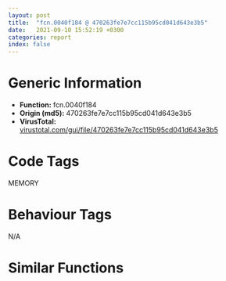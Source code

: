 ```yaml
---
layout: post
title:  "fcn.0040f184 @ 470263fe7e7cc115b95cd041d643e3b5"
date:   2021-09-10 15:52:19 +0300
categories: report
index: false
---
```


# Generic Information
- **Function:** fcn.0040f184
- **Origin (md5):** 470263fe7e7cc115b95cd041d643e3b5
- **VirusTotal:** [virustotal.com/gui/file/470263fe7e7cc115b95cd041d643e3b5][virustotal_ref]

# Code Tags
<span class="tag" id="MEMORY">MEMORY</span>


# Behaviour Tags
<span class="bhv-tag" id="na">N/A</span>

# Similar Functions
<script type="text/javascript" src="https://www.gstatic.com/charts/loader.js"></script>
<script type="text/javascript">

    google.charts.load('current', {'packages':['corechart']});
    google.charts.setOnLoadCallback(drawChart);

    function drawChart() {
    var data = new google.visualization.DataTable();
        data.addColumn('number', 'X');
        data.addColumn('number', 'Y');
        data.addColumn({type: 'string', role: 'tooltip', 'p': {'html': true}});
        data.addColumn({'type': 'string', 'role': 'style'});
        
        data.addRows([
    [26.550823211669922, 48.93071746826172, '<b><a href="/report/fcn.0040f184@470263fe7e7cc115b95cd041d643e3b5">fcn.0040f184</a><br>@470263fe7e7cc115b95cd041d643e3b5</b><br>push ebp<br>mov ebp, esp<br>push esi<br>mov esi, dword[ebp+8]<br>test esi, esi<br>je 0x40f1aa<br>push 0xffffffffffffffe0<br>xor edx, edx<br>pop eax<br>div esi<br>cmp eax, dword[ebp+0xc]<br>jae 0x40f1aa<br>call fcn.0040da37<br>mov dword[eax], 0xc<br>xor eax, eax<br>jmp 0x40f1fb<br>imul esi, dword[ebp+0xc]<br>test esi, esi<br>jne 0x40f1b3<br>inc esi<br>xor ecx, ecx<br>cmp esi, 0xffffffe0<br>ja 0x40f1cf<br>push esi<br>push 8<br>push dword[0x4230f0]<br>call dword[sym.imp.KERNEL32.dll_HeapAlloc]<br>mov ecx, eax<br>test ecx, ecx<br>jne 0x40f1f9<br>cmp dword[0x42313c], 0<br>je 0x40f1ec<br>push esi<br>call fcn.0040ef70<br>pop ecx<br>test eax, eax<br>jne 0x40f1b3<br>mov eax, dword[ebp+0x10]<br>test eax, eax<br>je 0x40f1a6<br>jmp 0x40f1a0<br>mov eax, dword[ebp+0x10]<br>test eax, eax<br>je 0x40f1f9<br>mov dword[eax], 0xc<br>mov eax, ecx<br>pop esi<br>pop ebp<br>ret <br><eoc> ', 'point { fill-color: #e0440e; }'],
[-96.1950912475586, 109.9306640625, '<b><a href="/report/fcn.00410104@3d0ec851566b617e7e4e75da3dd9651c">fcn.00410104</a><br>@3d0ec851566b617e7e4e75da3dd9651c</b><br>push ebp<br>mov ebp, esp<br>push esi<br>mov esi, dword[ebp+8]<br>test esi, esi<br>je 0x41012a<br>push 0xffffffffffffffe0<br>xor edx, edx<br>pop eax<br>div esi<br>cmp eax, dword[ebp+0xc]<br>jae 0x41012a<br>call fcn.0040ece7<br>mov dword[eax], 0xc<br>xor eax, eax<br>jmp 0x41017b<br>imul esi, dword[ebp+0xc]<br>test esi, esi<br>jne 0x410133<br>inc esi<br>xor ecx, ecx<br>cmp esi, 0xffffffe0<br>ja 0x41014f<br>push esi<br>push 8<br>push dword[0xb93bb4]<br>call dword[sym.imp.KERNEL32.dll_HeapAlloc]<br>mov ecx, eax<br>test ecx, ecx<br>jne 0x410179<br>cmp dword[0xb949e0], 0<br>je 0x41016c<br>push esi<br>call fcn.0040efe0<br>pop ecx<br>test eax, eax<br>jne 0x410133<br>mov eax, dword[ebp+0x10]<br>test eax, eax<br>je 0x410126<br>jmp 0x410120<br>mov eax, dword[ebp+0x10]<br>test eax, eax<br>je 0x410179<br>mov dword[eax], 0xc<br>mov eax, ecx<br>pop esi<br>pop ebp<br>ret <br><eoc> ', 'null'],
[-14.84294605255127, -59.594078063964844, '<b><a href="/report/fcn.00410a34@90aa43862e75a7f78f2655241632f0e5">fcn.00410a34</a><br>@90aa43862e75a7f78f2655241632f0e5</b><br>push ebp<br>mov ebp, esp<br>push esi<br>mov esi, dword[ebp+8]<br>test esi, esi<br>je 0x410a5a<br>push 0xffffffffffffffe0<br>xor edx, edx<br>pop eax<br>div esi<br>cmp eax, dword[ebp+0xc]<br>jae 0x410a5a<br>call fcn.0040f617<br>mov dword[eax], 0xc<br>xor eax, eax<br>jmp 0x410aab<br>imul esi, dword[ebp+0xc]<br>test esi, esi<br>jne 0x410a63<br>inc esi<br>xor ecx, ecx<br>cmp esi, 0xffffffe0<br>ja 0x410a7f<br>push esi<br>push 8<br>push dword[0xba23e4]<br>call dword[sym.imp.KERNEL32.dll_HeapAlloc]<br>mov ecx, eax<br>test ecx, ecx<br>jne 0x410aa9<br>cmp dword[0xba3218], 0<br>je 0x410a9c<br>push esi<br>call fcn.0040f910<br>pop ecx<br>test eax, eax<br>jne 0x410a63<br>mov eax, dword[ebp+0x10]<br>test eax, eax<br>je 0x410a56<br>jmp 0x410a50<br>mov eax, dword[ebp+0x10]<br>test eax, eax<br>je 0x410aa9<br>mov dword[eax], 0xc<br>mov eax, ecx<br>pop esi<br>pop ebp<br>ret <br><eoc> ', 'null'],
[-65.39215087890625, -76.14366149902344, '<b><a href="/report/fcn.00412ef4@d3b17e7234a8b4bee51cf688dbfdf6d0">fcn.00412ef4</a><br>@d3b17e7234a8b4bee51cf688dbfdf6d0</b><br>push ebp<br>mov ebp, esp<br>push esi<br>mov esi, dword[ebp+8]<br>test esi, esi<br>je 0x412f1a<br>push 0xffffffffffffffe0<br>xor edx, edx<br>pop eax<br>div esi<br>cmp eax, dword[ebp+0xc]<br>jae 0x412f1a<br>call fcn.00411ad7<br>mov dword[eax], 0xc<br>xor eax, eax<br>jmp 0x412f6b<br>imul esi, dword[ebp+0xc]<br>test esi, esi<br>jne 0x412f23<br>inc esi<br>xor ecx, ecx<br>cmp esi, 0xffffffe0<br>ja 0x412f3f<br>push esi<br>push 8<br>push dword[0xb96b3c]<br>call dword[sym.imp.KERNEL32.dll_HeapAlloc]<br>mov ecx, eax<br>test ecx, ecx<br>jne 0x412f69<br>cmp dword[0xb97970], 0<br>je 0x412f5c<br>push esi<br>call fcn.00411dd0<br>pop ecx<br>test eax, eax<br>jne 0x412f23<br>mov eax, dword[ebp+0x10]<br>test eax, eax<br>je 0x412f16<br>jmp 0x412f10<br>mov eax, dword[ebp+0x10]<br>test eax, eax<br>je 0x412f69<br>mov dword[eax], 0xc<br>mov eax, ecx<br>pop esi<br>pop ebp<br>ret <br><eoc> ', 'null'],
[-21.2590389251709, -100.59205627441406, '<b><a href="/report/fcn.0040bb94@f9b80f61ad003ebdee20dab4a0087d2a">fcn.0040bb94</a><br>@f9b80f61ad003ebdee20dab4a0087d2a</b><br>push ebp<br>mov ebp, esp<br>push esi<br>mov esi, dword[ebp+8]<br>test esi, esi<br>je 0x40bbba<br>push 0xffffffffffffffe0<br>xor edx, edx<br>pop eax<br>div esi<br>cmp eax, dword[ebp+0xc]<br>jae 0x40bbba<br>call fcn.0040a777<br>mov dword[eax], 0xc<br>xor eax, eax<br>jmp 0x40bc0b<br>imul esi, dword[ebp+0xc]<br>test esi, esi<br>jne 0x40bbc3<br>inc esi<br>xor ecx, ecx<br>cmp esi, 0xffffffe0<br>ja 0x40bbdf<br>push esi<br>push 8<br>push dword[0xbbe794]<br>call dword[sym.imp.KERNEL32.dll_HeapAlloc]<br>mov ecx, eax<br>test ecx, ecx<br>jne 0x40bc09<br>cmp dword[0xbbf5c0], 0<br>je 0x40bbfc<br>push esi<br>call fcn.0040aa70<br>pop ecx<br>test eax, eax<br>jne 0x40bbc3<br>mov eax, dword[ebp+0x10]<br>test eax, eax<br>je 0x40bbb6<br>jmp 0x40bbb0<br>mov eax, dword[ebp+0x10]<br>test eax, eax<br>je 0x40bc09<br>mov dword[eax], 0xc<br>mov eax, ecx<br>pop esi<br>pop ebp<br>ret <br><eoc> ', 'null'],
[61.94347381591797, 15.907833099365234, '<b><a href="/report/fcn.004119f4@e5be9c1df6690f9880cc7a4e3bb82114">fcn.004119f4</a><br>@e5be9c1df6690f9880cc7a4e3bb82114</b><br>push ebp<br>mov ebp, esp<br>push esi<br>mov esi, dword[ebp+8]<br>test esi, esi<br>je 0x411a1a<br>push 0xffffffffffffffe0<br>xor edx, edx<br>pop eax<br>div esi<br>cmp eax, dword[ebp+0xc]<br>jae 0x411a1a<br>call fcn.004105d7<br>mov dword[eax], 0xc<br>xor eax, eax<br>jmp 0x411a6b<br>imul esi, dword[ebp+0xc]<br>test esi, esi<br>jne 0x411a23<br>inc esi<br>xor ecx, ecx<br>cmp esi, 0xffffffe0<br>ja 0x411a3f<br>push esi<br>push 8<br>push dword[0xb0d20c]<br>call dword[sym.imp.KERNEL32.dll_HeapAlloc]<br>mov ecx, eax<br>test ecx, ecx<br>jne 0x411a69<br>cmp dword[0xb0e040], 0<br>je 0x411a5c<br>push esi<br>call fcn.004108d0<br>pop ecx<br>test eax, eax<br>jne 0x411a23<br>mov eax, dword[ebp+0x10]<br>test eax, eax<br>je 0x411a16<br>jmp 0x411a10<br>mov eax, dword[ebp+0x10]<br>test eax, eax<br>je 0x411a69<br>mov dword[eax], 0xc<br>mov eax, ecx<br>pop esi<br>pop ebp<br>ret <br><eoc> ', 'null'],
[52.53318405151367, -26.85193634033203, '<b><a href="/report/fcn.00410d54@883dfc165005908f8666e487fe529d8c">fcn.00410d54</a><br>@883dfc165005908f8666e487fe529d8c</b><br>push ebp<br>mov ebp, esp<br>push esi<br>mov esi, dword[ebp+8]<br>test esi, esi<br>je 0x410d7a<br>push 0xffffffffffffffe0<br>xor edx, edx<br>pop eax<br>div esi<br>cmp eax, dword[ebp+0xc]<br>jae 0x410d7a<br>call fcn.0040f937<br>mov dword[eax], 0xc<br>xor eax, eax<br>jmp 0x410dcb<br>imul esi, dword[ebp+0xc]<br>test esi, esi<br>jne 0x410d83<br>inc esi<br>xor ecx, ecx<br>cmp esi, 0xffffffe0<br>ja 0x410d9f<br>push esi<br>push 8<br>push dword[0xc56284]<br>call dword[sym.imp.KERNEL32.dll_HeapAlloc]<br>mov ecx, eax<br>test ecx, ecx<br>jne 0x410dc9<br>cmp dword[0xc570b8], 0<br>je 0x410dbc<br>push esi<br>call fcn.0040fc30<br>pop ecx<br>test eax, eax<br>jne 0x410d83<br>mov eax, dword[ebp+0x10]<br>test eax, eax<br>je 0x410d76<br>jmp 0x410d70<br>mov eax, dword[ebp+0x10]<br>test eax, eax<br>je 0x410dc9<br>mov dword[eax], 0xc<br>mov eax, ecx<br>pop esi<br>pop ebp<br>ret <br><eoc> ', 'null'],
[107.88831329345703, 18.369325637817383, '<b><a href="/report/fcn.00410994@6e195fbdf6b398dc597c28abc7c7a2ae">fcn.00410994</a><br>@6e195fbdf6b398dc597c28abc7c7a2ae</b><br>push ebp<br>mov ebp, esp<br>push esi<br>mov esi, dword[ebp+8]<br>test esi, esi<br>je 0x4109ba<br>push 0xffffffffffffffe0<br>xor edx, edx<br>pop eax<br>div esi<br>cmp eax, dword[ebp+0xc]<br>jae 0x4109ba<br>call fcn.0040f577<br>mov dword[eax], 0xc<br>xor eax, eax<br>jmp 0x410a0b<br>imul esi, dword[ebp+0xc]<br>test esi, esi<br>jne 0x4109c3<br>inc esi<br>xor ecx, ecx<br>cmp esi, 0xffffffe0<br>ja 0x4109df<br>push esi<br>push 8<br>push dword[0xc43a1c]<br>call dword[sym.imp.KERNEL32.dll_HeapAlloc]<br>mov ecx, eax<br>test ecx, ecx<br>jne 0x410a09<br>cmp dword[0xc44850], 0<br>je 0x4109fc<br>push esi<br>call fcn.0040f870<br>pop ecx<br>test eax, eax<br>jne 0x4109c3<br>mov eax, dword[ebp+0x10]<br>test eax, eax<br>je 0x4109b6<br>jmp 0x4109b0<br>mov eax, dword[ebp+0x10]<br>test eax, eax<br>je 0x410a09<br>mov dword[eax], 0xc<br>mov eax, ecx<br>pop esi<br>pop ebp<br>ret <br><eoc> ', 'null'],
[-95.15278625488281, 32.98907470703125, '<b><a href="/report/fcn.0040d3d4@01be4434cc5f975da87a4b25d209e100">fcn.0040d3d4</a><br>@01be4434cc5f975da87a4b25d209e100</b><br>push ebp<br>mov ebp, esp<br>push esi<br>mov esi, dword[ebp+8]<br>test esi, esi<br>je 0x40d3fa<br>push 0xffffffffffffffe0<br>xor edx, edx<br>pop eax<br>div esi<br>cmp eax, dword[ebp+0xc]<br>jae 0x40d3fa<br>call fcn.0040bfb7<br>mov dword[eax], 0xc<br>xor eax, eax<br>jmp 0x40d44b<br>imul esi, dword[ebp+0xc]<br>test esi, esi<br>jne 0x40d403<br>inc esi<br>xor ecx, ecx<br>cmp esi, 0xffffffe0<br>ja 0x40d41f<br>push esi<br>push 8<br>push dword[0xc14a5c]<br>call dword[sym.imp.KERNEL32.dll_HeapAlloc]<br>mov ecx, eax<br>test ecx, ecx<br>jne 0x40d449<br>cmp dword[0xc15890], 0<br>je 0x40d43c<br>push esi<br>call fcn.0040c2b0<br>pop ecx<br>test eax, eax<br>jne 0x40d403<br>mov eax, dword[ebp+0x10]<br>test eax, eax<br>je 0x40d3f6<br>jmp 0x40d3f0<br>mov eax, dword[ebp+0x10]<br>test eax, eax<br>je 0x40d449<br>mov dword[eax], 0xc<br>mov eax, ecx<br>pop esi<br>pop ebp<br>ret <br><eoc> ', 'null'],
[-57.850730895996094, -139.2572479248047, '<b><a href="/report/fcn.0060a678@52d540e8e13e0f0bbb8946b2363a382d">fcn.0060a678</a><br>@52d540e8e13e0f0bbb8946b2363a382d</b><br>push ebp<br>mov ebp, esp<br>push esi<br>mov esi, dword[ebp+8]<br>test esi, esi<br>je 0x60a69e<br>push 0xffffffffffffffe0<br>xor edx, edx<br>pop eax<br>div esi<br>cmp eax, dword[ebp+0xc]<br>jae 0x60a69e<br>call fcn.0060a624<br>mov dword[eax], 0xc<br>xor eax, eax<br>jmp 0x60a6ef<br>imul esi, dword[ebp+0xc]<br>test esi, esi<br>jne 0x60a6a7<br>inc esi<br>xor ecx, ecx<br>cmp esi, 0xffffffe0<br>ja 0x60a6c3<br>push esi<br>push 8<br>push dword[0x6a0bb0]<br>call dword[sym.imp.KERNEL32.dll_HeapAlloc]<br>mov ecx, eax<br>test ecx, ecx<br>jne 0x60a6ed<br>cmp dword[0x6a11e8], 0<br>je 0x60a6e0<br>push esi<br>call fcn.00607d08<br>pop ecx<br>test eax, eax<br>jne 0x60a6a7<br>mov eax, dword[ebp+0x10]<br>test eax, eax<br>je 0x60a69a<br>jmp 0x60a694<br>mov eax, dword[ebp+0x10]<br>test eax, eax<br>je 0x60a6ed<br>mov dword[eax], 0xc<br>mov eax, ecx<br>pop esi<br>pop ebp<br>ret <br><eoc> ', 'null'],
[67.06124114990234, -154.7250213623047, '<b><a href="/report/fcn.00408504@71550f1ee4f4626545a4bffe6d950f12">fcn.00408504</a><br>@71550f1ee4f4626545a4bffe6d950f12</b><br>push ebp<br>mov ebp, esp<br>push esi<br>mov esi, dword[ebp+8]<br>test esi, esi<br>je 0x40852a<br>push 0xffffffffffffffe0<br>xor edx, edx<br>pop eax<br>div esi<br>cmp eax, dword[ebp+0xc]<br>jae 0x40852a<br>call fcn.004070e7<br>mov dword[eax], 0xc<br>xor eax, eax<br>jmp 0x40857b<br>imul esi, dword[ebp+0xc]<br>test esi, esi<br>jne 0x408533<br>inc esi<br>xor ecx, ecx<br>cmp esi, 0xffffffe0<br>ja 0x40854f<br>push esi<br>push 8<br>push dword[0x4450a70]<br>call dword[sym.imp.KERNEL32.dll_HeapAlloc]<br>mov ecx, eax<br>test ecx, ecx<br>jne 0x408579<br>cmp dword[0x44518a8], 0<br>je 0x40856c<br>push esi<br>call fcn.004073e0<br>pop ecx<br>test eax, eax<br>jne 0x408533<br>mov eax, dword[ebp+0x10]<br>test eax, eax<br>je 0x408526<br>jmp 0x408520<br>mov eax, dword[ebp+0x10]<br>test eax, eax<br>je 0x408579<br>mov dword[eax], 0xc<br>mov eax, ecx<br>pop esi<br>pop ebp<br>ret <br><eoc> ', 'null'],
[-157.821533203125, 13.895944595336914, '<b><a href="/report/fcn.0040bef4@1fd683a7f72f257d6d6de6e845d6c40a">fcn.0040bef4</a><br>@1fd683a7f72f257d6d6de6e845d6c40a</b><br>push ebp<br>mov ebp, esp<br>push esi<br>mov esi, dword[ebp+8]<br>test esi, esi<br>je 0x40bf1a<br>push 0xffffffffffffffe0<br>xor edx, edx<br>pop eax<br>div esi<br>cmp eax, dword[ebp+0xc]<br>jae 0x40bf1a<br>call fcn.0040aad7<br>mov dword[eax], 0xc<br>xor eax, eax<br>jmp 0x40bf6b<br>imul esi, dword[ebp+0xc]<br>test esi, esi<br>jne 0x40bf23<br>inc esi<br>xor ecx, ecx<br>cmp esi, 0xffffffe0<br>ja 0x40bf3f<br>push esi<br>push 8<br>push dword[0xc343e4]<br>call dword[sym.imp.KERNEL32.dll_HeapAlloc]<br>mov ecx, eax<br>test ecx, ecx<br>jne 0x40bf69<br>cmp dword[0xc35218], 0<br>je 0x40bf5c<br>push esi<br>call fcn.0040add0<br>pop ecx<br>test eax, eax<br>jne 0x40bf23<br>mov eax, dword[ebp+0x10]<br>test eax, eax<br>je 0x40bf16<br>jmp 0x40bf10<br>mov eax, dword[ebp+0x10]<br>test eax, eax<br>je 0x40bf69<br>mov dword[eax], 0xc<br>mov eax, ecx<br>pop esi<br>pop ebp<br>ret <br><eoc> ', 'null'],
[-136.41624450683594, -80.3749008178711, '<b><a href="/report/fcn.004108c4@e69fcfbd512770c44a9d6b90a42edeb0">fcn.004108c4</a><br>@e69fcfbd512770c44a9d6b90a42edeb0</b><br>push ebp<br>mov ebp, esp<br>push esi<br>mov esi, dword[ebp+8]<br>test esi, esi<br>je 0x4108ea<br>push 0xffffffffffffffe0<br>xor edx, edx<br>pop eax<br>div esi<br>cmp eax, dword[ebp+0xc]<br>jae 0x4108ea<br>call fcn.0040f4a7<br>mov dword[eax], 0xc<br>xor eax, eax<br>jmp 0x41093b<br>imul esi, dword[ebp+0xc]<br>test esi, esi<br>jne 0x4108f3<br>inc esi<br>xor ecx, ecx<br>cmp esi, 0xffffffe0<br>ja 0x41090f<br>push esi<br>push 8<br>push dword[0xb94b3c]<br>call dword[sym.imp.KERNEL32.dll_HeapAlloc]<br>mov ecx, eax<br>test ecx, ecx<br>jne 0x410939<br>cmp dword[0xb95968], 0<br>je 0x41092c<br>push esi<br>call fcn.0040f7a0<br>pop ecx<br>test eax, eax<br>jne 0x4108f3<br>mov eax, dword[ebp+0x10]<br>test eax, eax<br>je 0x4108e6<br>jmp 0x4108e0<br>mov eax, dword[ebp+0x10]<br>test eax, eax<br>je 0x410939<br>mov dword[eax], 0xc<br>mov eax, ecx<br>pop esi<br>pop ebp<br>ret <br><eoc> ', 'null'],
[147.416259765625, -74.35059356689453, '<b><a href="/report/fcn.0040f954@c5a9328b4292c431a6e3f48185308528">fcn.0040f954</a><br>@c5a9328b4292c431a6e3f48185308528</b><br>push ebp<br>mov ebp, esp<br>push esi<br>mov esi, dword[ebp+8]<br>test esi, esi<br>je 0x40f97a<br>push 0xffffffffffffffe0<br>xor edx, edx<br>pop eax<br>div esi<br>cmp eax, dword[ebp+0xc]<br>jae 0x40f97a<br>call fcn.0040e537<br>mov dword[eax], 0xc<br>xor eax, eax<br>jmp 0x40f9cb<br>imul esi, dword[ebp+0xc]<br>test esi, esi<br>jne 0x40f983<br>inc esi<br>xor ecx, ecx<br>cmp esi, 0xffffffe0<br>ja 0x40f99f<br>push esi<br>push 8<br>push dword[0xbfbab4]<br>call dword[sym.imp.KERNEL32.dll_HeapAlloc]<br>mov ecx, eax<br>test ecx, ecx<br>jne 0x40f9c9<br>cmp dword[0xbfc8e8], 0<br>je 0x40f9bc<br>push esi<br>call fcn.0040e830<br>pop ecx<br>test eax, eax<br>jne 0x40f983<br>mov eax, dword[ebp+0x10]<br>test eax, eax<br>je 0x40f976<br>jmp 0x40f970<br>mov eax, dword[ebp+0x10]<br>test eax, eax<br>je 0x40f9c9<br>mov dword[eax], 0xc<br>mov eax, ecx<br>pop esi<br>pop ebp<br>ret <br><eoc> ', 'null'],
[-11.116656303405762, 145.14332580566406, '<b><a href="/report/fcn.0040fdc4@22e4fd0c4b1c614e2ac3f6bd9999bcbd">fcn.0040fdc4</a><br>@22e4fd0c4b1c614e2ac3f6bd9999bcbd</b><br>push ebp<br>mov ebp, esp<br>push esi<br>mov esi, dword[ebp+8]<br>test esi, esi<br>je 0x40fdea<br>push 0xffffffffffffffe0<br>xor edx, edx<br>pop eax<br>div esi<br>cmp eax, dword[ebp+0xc]<br>jae 0x40fdea<br>call fcn.0040e9a7<br>mov dword[eax], 0xc<br>xor eax, eax<br>jmp 0x40fe3b<br>imul esi, dword[ebp+0xc]<br>test esi, esi<br>jne 0x40fdf3<br>inc esi<br>xor ecx, ecx<br>cmp esi, 0xffffffe0<br>ja 0x40fe0f<br>push esi<br>push 8<br>push dword[0xc0eb1c]<br>call dword[sym.imp.KERNEL32.dll_HeapAlloc]<br>mov ecx, eax<br>test ecx, ecx<br>jne 0x40fe39<br>cmp dword[0xc0f950], 0<br>je 0x40fe2c<br>push esi<br>call fcn.0040eca0<br>pop ecx<br>test eax, eax<br>jne 0x40fdf3<br>mov eax, dword[ebp+0x10]<br>test eax, eax<br>je 0x40fde6<br>jmp 0x40fde0<br>mov eax, dword[ebp+0x10]<br>test eax, eax<br>je 0x40fe39<br>mov dword[eax], 0xc<br>mov eax, ecx<br>pop esi<br>pop ebp<br>ret <br><eoc> ', 'null'],
[-8.856385231018066, 78.69500732421875, '<b><a href="/report/fcn.00413334@4643b8f5a3d13e435a65fc553546b71e">fcn.00413334</a><br>@4643b8f5a3d13e435a65fc553546b71e</b><br>push ebp<br>mov ebp, esp<br>push esi<br>mov esi, dword[ebp+8]<br>test esi, esi<br>je 0x41335a<br>push 0xffffffffffffffe0<br>xor edx, edx<br>pop eax<br>div esi<br>cmp eax, dword[ebp+0xc]<br>jae 0x41335a<br>call fcn.00411f17<br>mov dword[eax], 0xc<br>xor eax, eax<br>jmp 0x4133ab<br>imul esi, dword[ebp+0xc]<br>test esi, esi<br>jne 0x413363<br>inc esi<br>xor ecx, ecx<br>cmp esi, 0xffffffe0<br>ja 0x41337f<br>push esi<br>push 8<br>push dword[0xc6c658]<br>call dword[sym.imp.KERNEL32.dll_HeapAlloc]<br>mov ecx, eax<br>test ecx, ecx<br>jne 0x4133a9<br>cmp dword[0xc6d490], 0<br>je 0x41339c<br>push esi<br>call fcn.00412210<br>pop ecx<br>test eax, eax<br>jne 0x413363<br>mov eax, dword[ebp+0x10]<br>test eax, eax<br>je 0x413356<br>jmp 0x413350<br>mov eax, dword[ebp+0x10]<br>test eax, eax<br>je 0x4133a9<br>mov dword[eax], 0xc<br>mov eax, ecx<br>pop esi<br>pop ebp<br>ret <br><eoc> ', 'null'],
[-91.22777557373047, -24.32017707824707, '<b><a href="/report/fcn.101308b7@e5d49e0823e602f2ee948ac39d32c1eb">fcn.101308b7</a><br>@e5d49e0823e602f2ee948ac39d32c1eb</b><br>push ebp<br>mov ebp, esp<br>push esi<br>mov esi, dword[ebp+8]<br>test esi, esi<br>je 0x101308dd<br>push 0xffffffffffffffe0<br>xor edx, edx<br>pop eax<br>div esi<br>cmp eax, dword[ebp+0xc]<br>jae 0x101308dd<br>call fcn.1012409e<br>mov dword[eax], 0xc<br>xor eax, eax<br>jmp 0x1013092e<br>imul esi, dword[ebp+0xc]<br>test esi, esi<br>jne 0x101308e6<br>inc esi<br>xor ecx, ecx<br>cmp esi, 0xffffffe0<br>ja 0x10130902<br>push esi<br>push 8<br>push dword[0x101a4908]<br>call dword[sym.imp.KERNEL32.dll_HeapAlloc]<br>mov ecx, eax<br>test ecx, ecx<br>jne 0x1013092c<br>cmp dword[0x101a5160], 0<br>je 0x1013091f<br>push esi<br>call fcn.101291fe<br>pop ecx<br>test eax, eax<br>jne 0x101308e6<br>mov eax, dword[ebp+0x10]<br>test eax, eax<br>je 0x101308d9<br>jmp 0x101308d3<br>mov eax, dword[ebp+0x10]<br>test eax, eax<br>je 0x1013092c<br>mov dword[eax], 0xc<br>mov eax, ecx<br>pop esi<br>pop ebp<br>ret <br><eoc> ', 'null'],
[-15.163844108581543, 32.61240005493164, '<b><a href="/report/fcn.0042f46c@ba86269e5231930ee4def4088ddb8d19">fcn.0042f46c</a><br>@ba86269e5231930ee4def4088ddb8d19</b><br>push ebp<br>mov ebp, esp<br>push esi<br>mov esi, dword[ebp+8]<br>test esi, esi<br>je 0x42f492<br>push 0xffffffffffffffe0<br>xor edx, edx<br>pop eax<br>div esi<br>cmp eax, dword[ebp+0xc]<br>jae 0x42f492<br>call fcn.004283d0<br>mov dword[eax], 0xc<br>xor eax, eax<br>jmp 0x42f4e3<br>imul esi, dword[ebp+0xc]<br>test esi, esi<br>jne 0x42f49b<br>inc esi<br>xor ecx, ecx<br>cmp esi, 0xffffffe0<br>ja 0x42f4b7<br>push esi<br>push 8<br>push dword[0x44bce4]<br>call dword[sym.imp.KERNEL32.dll_HeapAlloc]<br>mov ecx, eax<br>test ecx, ecx<br>jne 0x42f4e1<br>cmp dword[0x44c99c], 0<br>je 0x42f4d4<br>push esi<br>call fcn.00429380<br>pop ecx<br>test eax, eax<br>jne 0x42f49b<br>mov eax, dword[ebp+0x10]<br>test eax, eax<br>je 0x42f48e<br>jmp 0x42f488<br>mov eax, dword[ebp+0x10]<br>test eax, eax<br>je 0x42f4e1<br>mov dword[eax], 0xc<br>mov eax, ecx<br>pop esi<br>pop ebp<br>ret <br><eoc> ', 'null'],
[-55.92608642578125, 9.95002269744873, '<b><a href="/report/fcn.0040ce94@f40e41234bc244856083b8839ad797e1">fcn.0040ce94</a><br>@f40e41234bc244856083b8839ad797e1</b><br>push ebp<br>mov ebp, esp<br>push esi<br>mov esi, dword[ebp+8]<br>test esi, esi<br>je 0x40ceba<br>push 0xffffffffffffffe0<br>xor edx, edx<br>pop eax<br>div esi<br>cmp eax, dword[ebp+0xc]<br>jae 0x40ceba<br>call fcn.0040ba77<br>mov dword[eax], 0xc<br>xor eax, eax<br>jmp 0x40cf0b<br>imul esi, dword[ebp+0xc]<br>test esi, esi<br>jne 0x40cec3<br>inc esi<br>xor ecx, ecx<br>cmp esi, 0xffffffe0<br>ja 0x40cedf<br>push esi<br>push 8<br>push dword[0xb43de4]<br>call dword[sym.imp.KERNEL32.dll_HeapAlloc]<br>mov ecx, eax<br>test ecx, ecx<br>jne 0x40cf09<br>cmp dword[0xb44c18], 0<br>je 0x40cefc<br>push esi<br>call fcn.0040bd70<br>pop ecx<br>test eax, eax<br>jne 0x40cec3<br>mov eax, dword[ebp+0x10]<br>test eax, eax<br>je 0x40ceb6<br>jmp 0x40ceb0<br>mov eax, dword[ebp+0x10]<br>test eax, eax<br>je 0x40cf09<br>mov dword[eax], 0xc<br>mov eax, ecx<br>pop esi<br>pop ebp<br>ret <br><eoc> ', 'null'],
[94.81643676757812, -29.857587814331055, '<b><a href="/report/fcn.00411924@2e1edbc8d641dbbe3e09e9f1f72cd2fc">fcn.00411924</a><br>@2e1edbc8d641dbbe3e09e9f1f72cd2fc</b><br>push ebp<br>mov ebp, esp<br>push esi<br>mov esi, dword[ebp+8]<br>test esi, esi<br>je 0x41194a<br>push 0xffffffffffffffe0<br>xor edx, edx<br>pop eax<br>div esi<br>cmp eax, dword[ebp+0xc]<br>jae 0x41194a<br>call fcn.00410507<br>mov dword[eax], 0xc<br>xor eax, eax<br>jmp 0x41199b<br>imul esi, dword[ebp+0xc]<br>test esi, esi<br>jne 0x411953<br>inc esi<br>xor ecx, ecx<br>cmp esi, 0xffffffe0<br>ja 0x41196f<br>push esi<br>push 8<br>push dword[0xc07254]<br>call dword[sym.imp.KERNEL32.dll_HeapAlloc]<br>mov ecx, eax<br>test ecx, ecx<br>jne 0x411999<br>cmp dword[0xc08088], 0<br>je 0x41198c<br>push esi<br>call fcn.00410800<br>pop ecx<br>test eax, eax<br>jne 0x411953<br>mov eax, dword[ebp+0x10]<br>test eax, eax<br>je 0x411946<br>jmp 0x411940<br>mov eax, dword[ebp+0x10]<br>test eax, eax<br>je 0x411999<br>mov dword[eax], 0xc<br>mov eax, ecx<br>pop esi<br>pop ebp<br>ret <br><eoc> ', 'null'],
[29.77817726135254, -64.76960754394531, '<b><a href="/report/fcn.0040e984@dd7278b699f8b751b4e28f3abe51fa08">fcn.0040e984</a><br>@dd7278b699f8b751b4e28f3abe51fa08</b><br>push ebp<br>mov ebp, esp<br>push esi<br>mov esi, dword[ebp+8]<br>test esi, esi<br>je 0x40e9aa<br>push 0xffffffffffffffe0<br>xor edx, edx<br>pop eax<br>div esi<br>cmp eax, dword[ebp+0xc]<br>jae 0x40e9aa<br>call fcn.0040d567<br>mov dword[eax], 0xc<br>xor eax, eax<br>jmp 0x40e9fb<br>imul esi, dword[ebp+0xc]<br>test esi, esi<br>jne 0x40e9b3<br>inc esi<br>xor ecx, ecx<br>cmp esi, 0xffffffe0<br>ja 0x40e9cf<br>push esi<br>push 8<br>push dword[0xbe4b1c]<br>call dword[sym.imp.KERNEL32.dll_HeapAlloc]<br>mov ecx, eax<br>test ecx, ecx<br>jne 0x40e9f9<br>cmp dword[0xbe5950], 0<br>je 0x40e9ec<br>push esi<br>call fcn.0040d860<br>pop ecx<br>test eax, eax<br>jne 0x40e9b3<br>mov eax, dword[ebp+0x10]<br>test eax, eax<br>je 0x40e9a6<br>jmp 0x40e9a0<br>mov eax, dword[ebp+0x10]<br>test eax, eax<br>je 0x40e9f9<br>mov dword[eax], 0xc<br>mov eax, ecx<br>pop esi<br>pop ebp<br>ret <br><eoc> ', 'null'],
[21.15172576904297, 8.47519588470459, '<b><a href="/report/fcn.0040de34@fec037c981b84fb9df87dac6521840c9">fcn.0040de34</a><br>@fec037c981b84fb9df87dac6521840c9</b><br>push ebp<br>mov ebp, esp<br>push esi<br>mov esi, dword[ebp+8]<br>test esi, esi<br>je 0x40de5a<br>push 0xffffffffffffffe0<br>xor edx, edx<br>pop eax<br>div esi<br>cmp eax, dword[ebp+0xc]<br>jae 0x40de5a<br>call fcn.0040ca17<br>mov dword[eax], 0xc<br>xor eax, eax<br>jmp 0x40deab<br>imul esi, dword[ebp+0xc]<br>test esi, esi<br>jne 0x40de63<br>inc esi<br>xor ecx, ecx<br>cmp esi, 0xffffffe0<br>ja 0x40de7f<br>push esi<br>push 8<br>push dword[0xb696e4]<br>call dword[sym.imp.KERNEL32.dll_HeapAlloc]<br>mov ecx, eax<br>test ecx, ecx<br>jne 0x40dea9<br>cmp dword[0xb6a518], 0<br>je 0x40de9c<br>push esi<br>call fcn.0040cd10<br>pop ecx<br>test eax, eax<br>jne 0x40de63<br>mov eax, dword[ebp+0x10]<br>test eax, eax<br>je 0x40de56<br>jmp 0x40de50<br>mov eax, dword[ebp+0x10]<br>test eax, eax<br>je 0x40dea9<br>mov dword[eax], 0xc<br>mov eax, ecx<br>pop esi<br>pop ebp<br>ret <br><eoc> ', 'null'],
[-51.72428894042969, 58.21723175048828, '<b><a href="/report/fcn.0048a88e@912f1d013a0d6151bc7a7cef6da1b2a0">fcn.0048a88e</a><br>@912f1d013a0d6151bc7a7cef6da1b2a0</b><br>push ebp<br>mov ebp, esp<br>push esi<br>mov esi, dword[ebp+8]<br>test esi, esi<br>je 0x48a8b4<br>push 0xffffffffffffffe0<br>xor edx, edx<br>pop eax<br>div esi<br>cmp eax, dword[ebp+0xc]<br>jae 0x48a8b4<br>call fcn.00483caa<br>mov dword[eax], 0xc<br>xor eax, eax<br>jmp 0x48a905<br>imul esi, dword[ebp+0xc]<br>test esi, esi<br>jne 0x48a8bd<br>inc esi<br>xor ecx, ecx<br>cmp esi, 0xffffffe0<br>ja 0x48a8d9<br>push esi<br>push 8<br>push dword[0x4bd558]<br>call dword[sym.imp.KERNEL32.dll_HeapAlloc]<br>mov ecx, eax<br>test ecx, ecx<br>jne 0x48a903<br>cmp dword[0x4bdcc8], 0<br>je 0x48a8f6<br>push esi<br>call fcn.00484cf7<br>pop ecx<br>test eax, eax<br>jne 0x48a8bd<br>mov eax, dword[ebp+0x10]<br>test eax, eax<br>je 0x48a8b0<br>jmp 0x48a8aa<br>mov eax, dword[ebp+0x10]<br>test eax, eax<br>je 0x48a903<br>mov dword[eax], 0xc<br>mov eax, ecx<br>pop esi<br>pop ebp<br>ret <br><eoc> ', 'null'],
[-48.393863677978516, -35.322872161865234, '<b><a href="/report/fcn.00657334@8c848ad89aab40a1738b363a37856125">fcn.00657334</a><br>@8c848ad89aab40a1738b363a37856125</b><br>push ebp<br>mov ebp, esp<br>push esi<br>mov esi, dword[ebp+8]<br>test esi, esi<br>je 0x65735a<br>push 0xffffffffffffffe0<br>xor edx, edx<br>pop eax<br>div esi<br>cmp eax, dword[ebp+0xc]<br>jae 0x65735a<br>call fcn.00655f17<br>mov dword[eax], 0xc<br>xor eax, eax<br>jmp 0x6573ab<br>imul esi, dword[ebp+0xc]<br>test esi, esi<br>jne 0x657363<br>inc esi<br>xor ecx, ecx<br>cmp esi, 0xffffffe0<br>ja 0x65737f<br>push esi<br>push 8<br>push dword[0x46fd274]<br>call dword[sym.imp.KERNEL32.dll_HeapAlloc]<br>mov ecx, eax<br>test ecx, ecx<br>jne 0x6573a9<br>cmp dword[0x46fe0a8], 0<br>je 0x65739c<br>push esi<br>call fcn.00656210<br>pop ecx<br>test eax, eax<br>jne 0x657363<br>mov eax, dword[ebp+0x10]<br>test eax, eax<br>je 0x657356<br>jmp 0x657350<br>mov eax, dword[ebp+0x10]<br>test eax, eax<br>je 0x6573a9<br>mov dword[eax], 0xc<br>mov eax, ecx<br>pop esi<br>pop ebp<br>ret <br><eoc> ', 'null'],
[72.85415649414062, -75.51776885986328, '<b><a href="/report/fcn.0040d834@5d44fc96ec059e83cbab5efb708e5e9e">fcn.0040d834</a><br>@5d44fc96ec059e83cbab5efb708e5e9e</b><br>push ebp<br>mov ebp, esp<br>push esi<br>mov esi, dword[ebp+8]<br>test esi, esi<br>je 0x40d85a<br>push 0xffffffffffffffe0<br>xor edx, edx<br>pop eax<br>div esi<br>cmp eax, dword[ebp+0xc]<br>jae 0x40d85a<br>call fcn.0040c417<br>mov dword[eax], 0xc<br>xor eax, eax<br>jmp 0x40d8ab<br>imul esi, dword[ebp+0xc]<br>test esi, esi<br>jne 0x40d863<br>inc esi<br>xor ecx, ecx<br>cmp esi, 0xffffffe0<br>ja 0x40d87f<br>push esi<br>push 8<br>push dword[0xbc9ebc]<br>call dword[sym.imp.KERNEL32.dll_HeapAlloc]<br>mov ecx, eax<br>test ecx, ecx<br>jne 0x40d8a9<br>cmp dword[0xbcacf0], 0<br>je 0x40d89c<br>push esi<br>call fcn.0040c710<br>pop ecx<br>test eax, eax<br>jne 0x40d863<br>mov eax, dword[ebp+0x10]<br>test eax, eax<br>je 0x40d856<br>jmp 0x40d850<br>mov eax, dword[ebp+0x10]<br>test eax, eax<br>je 0x40d8a9<br>mov dword[eax], 0xc<br>mov eax, ecx<br>pop esi<br>pop ebp<br>ret <br><eoc> ', 'null'],
[-19.209228515625, -7.674499988555908, '<b><a href="/report/fcn.0040f094@4e7335a256154dbc07a5bd862e9622fe">fcn.0040f094</a><br>@4e7335a256154dbc07a5bd862e9622fe</b><br>push ebp<br>mov ebp, esp<br>push esi<br>mov esi, dword[ebp+8]<br>test esi, esi<br>je 0x40f0ba<br>push 0xffffffffffffffe0<br>xor edx, edx<br>pop eax<br>div esi<br>cmp eax, dword[ebp+0xc]<br>jae 0x40f0ba<br>call fcn.0040dc77<br>mov dword[eax], 0xc<br>xor eax, eax<br>jmp 0x40f10b<br>imul esi, dword[ebp+0xc]<br>test esi, esi<br>jne 0x40f0c3<br>inc esi<br>xor ecx, ecx<br>cmp esi, 0xffffffe0<br>ja 0x40f0df<br>push esi<br>push 8<br>push dword[0xb85d0c]<br>call dword[sym.imp.KERNEL32.dll_HeapAlloc]<br>mov ecx, eax<br>test ecx, ecx<br>jne 0x40f109<br>cmp dword[0xb86b40], 0<br>je 0x40f0fc<br>push esi<br>call fcn.0040df70<br>pop ecx<br>test eax, eax<br>jne 0x40f0c3<br>mov eax, dword[ebp+0x10]<br>test eax, eax<br>je 0x40f0b6<br>jmp 0x40f0b0<br>mov eax, dword[ebp+0x10]<br>test eax, eax<br>je 0x40f109<br>mov dword[eax], 0xc<br>mov eax, ecx<br>pop esi<br>pop ebp<br>ret <br><eoc> ', 'null'],
[24.91341781616211, -106.91289520263672, '<b><a href="/report/fcn.0048a88e@fb9b7d22bc1c143ac66b0575cbdd088d">fcn.0048a88e</a><br>@fb9b7d22bc1c143ac66b0575cbdd088d</b><br>push ebp<br>mov ebp, esp<br>push esi<br>mov esi, dword[ebp+8]<br>test esi, esi<br>je 0x48a8b4<br>push 0xffffffffffffffe0<br>xor edx, edx<br>pop eax<br>div esi<br>cmp eax, dword[ebp+0xc]<br>jae 0x48a8b4<br>call fcn.00483caa<br>mov dword[eax], 0xc<br>xor eax, eax<br>jmp 0x48a905<br>imul esi, dword[ebp+0xc]<br>test esi, esi<br>jne 0x48a8bd<br>inc esi<br>xor ecx, ecx<br>cmp esi, 0xffffffe0<br>ja 0x48a8d9<br>push esi<br>push 8<br>push dword[0x4bd558]<br>call dword[sym.imp.KERNEL32.dll_HeapAlloc]<br>mov ecx, eax<br>test ecx, ecx<br>jne 0x48a903<br>cmp dword[0x4bdcc8], 0<br>je 0x48a8f6<br>push esi<br>call fcn.00484cf7<br>pop ecx<br>test eax, eax<br>jne 0x48a8bd<br>mov eax, dword[ebp+0x10]<br>test eax, eax<br>je 0x48a8b0<br>jmp 0x48a8aa<br>mov eax, dword[ebp+0x10]<br>test eax, eax<br>je 0x48a903<br>mov dword[eax], 0xc<br>mov eax, ecx<br>pop esi<br>pop ebp<br>ret <br><eoc> ', 'null'],
[11.789145469665527, -29.488262176513672, '<b><a href="/report/fcn.0048a88e@152885a790b99953ce23874f0947b7bd">fcn.0048a88e</a><br>@152885a790b99953ce23874f0947b7bd</b><br>push ebp<br>mov ebp, esp<br>push esi<br>mov esi, dword[ebp+8]<br>test esi, esi<br>je 0x48a8b4<br>push 0xffffffffffffffe0<br>xor edx, edx<br>pop eax<br>div esi<br>cmp eax, dword[ebp+0xc]<br>jae 0x48a8b4<br>call fcn.00483caa<br>mov dword[eax], 0xc<br>xor eax, eax<br>jmp 0x48a905<br>imul esi, dword[ebp+0xc]<br>test esi, esi<br>jne 0x48a8bd<br>inc esi<br>xor ecx, ecx<br>cmp esi, 0xffffffe0<br>ja 0x48a8d9<br>push esi<br>push 8<br>push dword[0x4bd558]<br>call dword[sym.imp.KERNEL32.dll_HeapAlloc]<br>mov ecx, eax<br>test ecx, ecx<br>jne 0x48a903<br>cmp dword[0x4bdcc8], 0<br>je 0x48a8f6<br>push esi<br>call fcn.00484cf7<br>pop ecx<br>test eax, eax<br>jne 0x48a8bd<br>mov eax, dword[ebp+0x10]<br>test eax, eax<br>je 0x48a8b0<br>jmp 0x48a8aa<br>mov eax, dword[ebp+0x10]<br>test eax, eax<br>je 0x48a903<br>mov dword[eax], 0xc<br>mov eax, ecx<br>pop esi<br>pop ebp<br>ret <br><eoc> ', 'null'],
[58.691131591796875, 92.8596420288086, '<b><a href="/report/fcn.00412fc7@c299206e1e94de2392d4dd9464d03d54">fcn.00412fc7</a><br>@c299206e1e94de2392d4dd9464d03d54</b><br>push ebp<br>mov ebp, esp<br>push esi<br>mov esi, dword[ebp+8]<br>test esi, esi<br>je 0x412fed<br>push 0xffffffffffffffe0<br>xor edx, edx<br>pop eax<br>div esi<br>cmp eax, dword[ebp+0xc]<br>jae 0x412fed<br>call fcn.0040a38f<br>mov dword[eax], 0xc<br>xor eax, eax<br>jmp 0x41303e<br>imul esi, dword[ebp+0xc]<br>test esi, esi<br>jne 0x412ff6<br>inc esi<br>xor ecx, ecx<br>cmp esi, 0xffffffe0<br>ja 0x413012<br>push esi<br>push 8<br>push dword[0x439348]<br>call dword[sym.imp.KERNEL32.dll_HeapAlloc]<br>mov ecx, eax<br>test ecx, ecx<br>jne 0x41303c<br>cmp dword[0x4399b8], 0<br>je 0x41302f<br>push esi<br>call fcn.0040cd51<br>pop ecx<br>test eax, eax<br>jne 0x412ff6<br>mov eax, dword[ebp+0x10]<br>test eax, eax<br>je 0x412fe9<br>jmp 0x412fe3<br>mov eax, dword[ebp+0x10]<br>test eax, eax<br>je 0x41303c<br>mov dword[eax], 0xc<br>mov eax, ecx<br>pop esi<br>pop ebp<br>ret <br><eoc> ', 'null'],
[76.19403076171875, 71.95726013183594, '<b><a href="/report/fcn.00413794@fd17dad7a5809016e438b746adc04679">fcn.00413794</a><br>@fd17dad7a5809016e438b746adc04679</b><br>push ebp<br>mov ebp, esp<br>push esi<br>mov esi, dword[ebp+8]<br>test esi, esi<br>je 0x4137ba<br>push 0xffffffffffffffe0<br>xor edx, edx<br>pop eax<br>div esi<br>cmp eax, dword[ebp+0xc]<br>jae 0x4137ba<br>call fcn.00412377<br>mov dword[eax], 0xc<br>xor eax, eax<br>jmp 0x41380b<br>imul esi, dword[ebp+0xc]<br>test esi, esi<br>jne 0x4137c3<br>inc esi<br>xor ecx, ecx<br>cmp esi, 0xffffffe0<br>ja 0x4137df<br>push esi<br>push 8<br>push dword[0xb609dc]<br>call dword[sym.imp.KERNEL32.dll_HeapAlloc]<br>mov ecx, eax<br>test ecx, ecx<br>jne 0x413809<br>cmp dword[0xb61810], 0<br>je 0x4137fc<br>push esi<br>call fcn.00412670<br>pop ecx<br>test eax, eax<br>jne 0x4137c3<br>mov eax, dword[ebp+0x10]<br>test eax, eax<br>je 0x4137b6<br>jmp 0x4137b0<br>mov eax, dword[ebp+0x10]<br>test eax, eax<br>je 0x413809<br>mov dword[eax], 0xc<br>mov eax, ecx<br>pop esi<br>pop ebp<br>ret <br><eoc> ', 'null'],
[94.14981842041016, 102.58418273925781, '<b><a href="/report/fcn.00435446@d96761eb00d2d97e2b6f5ffffed0b46a">fcn.00435446</a><br>@d96761eb00d2d97e2b6f5ffffed0b46a</b><br>push ebp<br>mov ebp, esp<br>push esi<br>mov esi, dword[ebp+8]<br>test esi, esi<br>je 0x43546c<br>push 0xffffffffffffffe0<br>xor edx, edx<br>pop eax<br>div esi<br>cmp eax, dword[ebp+0xc]<br>jae 0x43546c<br>call fcn.00428d68<br>mov dword[eax], 0xc<br>xor eax, eax<br>jmp 0x4354bd<br>imul esi, dword[ebp+0xc]<br>test esi, esi<br>jne 0x435475<br>inc esi<br>xor ecx, ecx<br>cmp esi, 0xffffffe0<br>ja 0x435491<br>push esi<br>push 8<br>push dword[0x4c4204]<br>call dword[sym.imp.KERNEL32.dll_HeapAlloc]<br>mov ecx, eax<br>test ecx, ecx<br>jne 0x4354bb<br>cmp dword[0x4c49d4], 0<br>je 0x4354ae<br>push esi<br>call fcn.004235e1<br>pop ecx<br>test eax, eax<br>jne 0x435475<br>mov eax, dword[ebp+0x10]<br>test eax, eax<br>je 0x435468<br>jmp 0x435462<br>mov eax, dword[ebp+0x10]<br>test eax, eax<br>je 0x4354bb<br>mov dword[eax], 0xc<br>mov eax, ecx<br>pop esi<br>pop ebp<br>ret <br><eoc> ', 'null'],

        ]);

    var options = {
        title: 'Similarity Plot',
        legend: 'none',
        colors: ['#dedbd9', '#e6693e', '#ec8f6e', '#f3b49f', '#f6c7b6'],
        tooltip: {isHtml: true, trigger: 'both'},
        explorer: {
        actions: ["dragToZoom", "rightClickToReset"],
        },
        chartArea: {
        width: '80%',
        height: '80%'
        },
        width: '100%',
        height: '100%'
    };

    var chart = new google.visualization.ScatterChart(document.getElementById('chart_div'));

    chart.draw(data, options);
    }
    
</script>


<div id="chart_div" style="width: 100%px; height: 100%;"></div>

# Disassembled Code
{% highlight nasm %}

push ebp
mov ebp, esp
push esi
mov esi, dword[ebp+8]
test esi, esi
je 0x40f1aa
push 0xffffffffffffffe0
xor edx, edx
pop eax
div esi
cmp eax, dword[ebp+0xc]
jae 0x40f1aa
call fcn.0040da37
mov dword[eax], 0xc
xor eax, eax
jmp 0x40f1fb
imul esi, dword[ebp+0xc]
test esi, esi
jne 0x40f1b3
inc esi
xor ecx, ecx
cmp esi, 0xffffffe0
ja 0x40f1cf
push esi
push 8
push dword[0x4230f0]
call dword[sym.imp.KERNEL32.dll_HeapAlloc]
mov ecx, eax
test ecx, ecx
jne 0x40f1f9
cmp dword[0x42313c], 0
je 0x40f1ec
push esi
call fcn.0040ef70
pop ecx
test eax, eax
jne 0x40f1b3
mov eax, dword[ebp+0x10]
test eax, eax
je 0x40f1a6
jmp 0x40f1a0
mov eax, dword[ebp+0x10]
test eax, eax
je 0x40f1f9
mov dword[eax], 0xc
mov eax, ecx
pop esi
pop ebp
ret

{% endhighlight %}

[virustotal_ref]: https://www.virustotal.com/gui/file/470263fe7e7cc115b95cd041d643e3b5